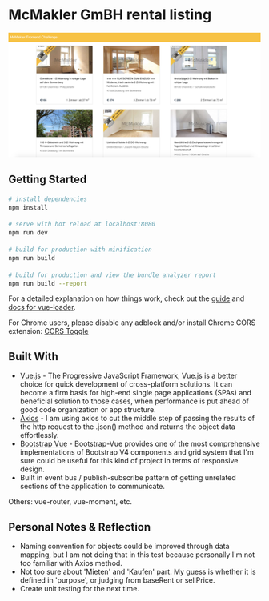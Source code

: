# McMakler GmBH rental listing
![screenshot](mcmakler.png)

## Getting Started

``` bash
# install dependencies
npm install

# serve with hot reload at localhost:8080
npm run dev

# build for production with minification
npm run build

# build for production and view the bundle analyzer report
npm run build --report
```

For a detailed explanation on how things work, check out the [guide](http://vuejs-templates.github.io/webpack/) and [docs for vue-loader](http://vuejs.github.io/vue-loader).

For Chrome users, please disable any adblock and/or install Chrome CORS extension: [CORS Toggle](https://chrome.google.com/webstore/detail/cors-toggle/jioikioepegflmdnbocfhgmpmopmjkim?hl=en)

## Built With

* [Vue.js](https://vuejs.org/) - The Progressive JavaScript Framework, Vue.js is a better choice for quick development of cross-platform solutions. It can become a firm basis for high-end single page applications (SPAs) and beneficial solution to those cases, when performance is put ahead of good code organization or app structure.
* [Axios](https://github.com/axios/axios/) - I am using axios to cut the middle step of passing the results of the http request to the .json() method and returns the object data effortlessly.
* [Bootstrap Vue](bootstrap-vue.js.org/docs/) - Bootstrap-Vue provides one of the most comprehensive implementations of Bootstrap V4 components and grid system that I'm sure could be useful for this kind of project in terms of responsive design.
* Built in event bus / publish-subscribe pattern of getting unrelated sections of the application to communicate.

Others: vue-router, vue-moment, etc.

## Personal Notes & Reflection

* Naming convention for objects could be improved through data mapping, but I am not doing that in this test because personally I'm not too familiar with Axios method.
* Not too sure about 'Mieten' and 'Kaufen' part. My guess is whether it is defined in 'purpose', or judging from baseRent or sellPrice.
* Create unit testing for the next time.
